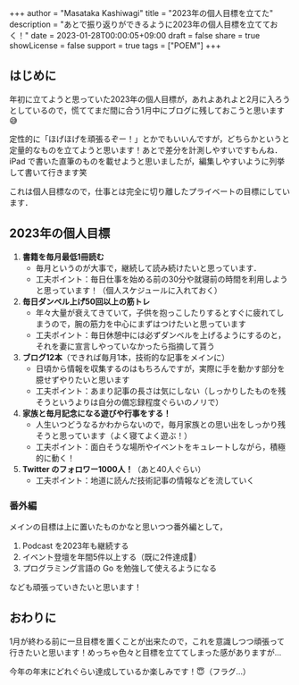 +++
author = "Masataka Kashiwagi"
title = "2023年の個人目標を立てた"
description = "あとで振り返りができるように2023年の個人目標を立てておく！"
date = 2023-01-28T00:00:05+09:00
draft = false
share = true
showLicense = false
support = true
tags = ["POEM"]
+++

## はじめに

年初に立てようと思っていた2023年の個人目標が，あれよあれよと2月に入ろうとしているので，慌ててまだ間に合う1月中にブログに残しておこうと思います😅

定性的に「ほげほげを頑張るぞー！」とかでもいいんですが，どちらかというと定量的なものを立てようと思います！あとで差分を計測しやすいですもんね．iPad で書いた直筆のものを載せようと思いましたが，編集しやすいように列挙して書いて行きます笑

これは個人目標なので，仕事とは完全に切り離したプライベートの目標にしています．

## 2023年の個人目標

1. <span class="marker_yellow">**書籍を毎月最低1冊読む**</span>
    - 毎月というのが大事で，継続して読み続けたいと思っています．
    - 工夫ポイント：毎日仕事を始める前の30分や就寝前の時間を利用しようと思っています！（個人スケジュールに入れておく）
2. <span class="marker_yellow">**毎日ダンベル上げ50回以上の筋トレ**</span>
    - 年々大量が衰えてきていて，子供を抱っこしたりするとすぐに疲れてしまうので，腕の筋力を中心にまずはつけたいと思っています
    - 工夫ポイント：毎日休憩中には必ずダンベルを上げるようにするのと，それを妻に宣言しやっていなかったら指摘して貰う
3. <span class="marker_yellow">**ブログ12本**</span>（できれば毎月1本，技術的な記事をメインに）
    - 日頃から情報を収集するのはもちろんですが，実際に手を動かす部分を臆せずやりたいと思います
    - 工夫ポイント：あまり記事の長さは気にしない（しっかりしたものを残そうというよりは自分の備忘録程度ぐらいのノリで）
4. <span class="marker_yellow">**家族と毎月記念になる遊びや行事をする！**</span>
    - 人生いつどうなるかわからないので，毎月家族との思い出をしっかり残そうと思っています（よく寝てよく遊ぶ！）
    - 工夫ポイント：面白そうな場所やイベントをキュレートしながら，積極的に動く！
5. <span class="marker_yellow">**Twitter のフォロワー1000人！**</span>（あと40人ぐらい）
    - 工夫ポイント：地道に読んだ技術記事の情報などを流していく

### 番外編

メインの目標は上に置いたものかなと思いつつ番外編として，

1. Podcast を2023年も継続する
2. イベント登壇を年間5件以上する（既に2件達成🎉）
3. プログラミング言語の Go を勉強して使えるようになる

なども頑張っていきたいと思います！

## おわりに

1月が終わる前に一旦目標を置くことが出来たので，これを意識しつつ頑張って行きたいと思います！めっちゃ色々と目標を立ててしまった感がありますが...

今年の年末にどれぐらい達成しているか楽しみです！😇（フラグ...）
